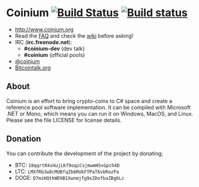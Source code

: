# Coinium [![Build Status](https://travis-ci.org/CoiniumServ/CoiniumServ.svg?branch=develop)](https://travis-ci.org/CoiniumServ/CoiniumServ) [![Build status](https://ci.appveyor.com/api/projects/status/3x349ig9dt14943t)](https://ci.appveyor.com/project/raistlinthewiz/coiniumserv)
 
* http://www.coinium.org
* Read the [FAQ](https://github.com/CoiniumServ/CoiniumServ/wiki/FAQ) and check the [wiki](https://github.com/CoiniumServ/CoiniumServ/wiki/) before asking!
* IRC (**irc.freenode.net**):
  - **#coinium-dev** (dev talk)
  - **#coinium** (official pools)
* [@coinium](http://twitter.com/coinium)
* [Bitcointalk.org](https://bitcointalk.org/index.php?topic=604476.0)
   
## About

Coinium is an effort to bring crypto-coins to C# space and create a reference pool software implementation. It can be compiled with Microsoft .NET or Mono, which means you can run it on Windows, MacOS, and Linux. Please see the file LICENSE for license details.

## Donation

You can contribute the development of the project by donating; 

* BTC: `18qqrtR4xHujLKf9oqiCsjmwmH5vGpch4D`
* LTC: `LMXfRb3w8cMUBfqZb6RUkFTPaT6vbRozPa`
* DOGE: `D7mzHQtkWD9B1Xwnmjfg9x2DofbaZBg6Lc`
